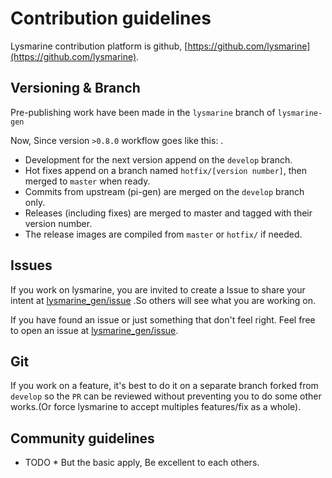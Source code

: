 # Contribution guidelines
Lysmarine contribution platform is github,
[https://github.com/lysmarine](https://github.com/lysmarine).


## Versioning & Branch
Pre-publishing work have been made in the `lysmarine` branch of `lysmarine-gen`

Now, Since version `>0.8.0` workflow goes like this:  .
 - Development for the next version append on the `develop` branch.
 - Hot fixes append on a branch named `hotfix/[version number]`, then merged to `master` when ready.
 - Commits from upstream (pi-gen) are merged on the `develop` branch only.
 - Releases (including fixes) are merged to master and tagged with their version number.
 - The release images are compiled from `master` or `hotfix/` if needed.  


## Issues
If you work on lysmarine, you are invited to create a Issue to share your intent at [lysmarine_gen/issue](https://github.com/lysmarine/lysmarine_gen/issue) .So others will see what you are working on.  

If you have found an issue or just something that don't feel right. Feel free to open an issue at [lysmarine_gen/issue](https://github.com/lysmarine/lysmarine_gen/issue).


## Git

  If you work on a feature, it's best to do it on a separate branch forked from `develop` so the `PR` can be reviewed without preventing you to do some other works.(Or force lysmarine to accept multiples features/fix as a whole).

## Community guidelines
 * TODO *  But the basic apply, Be excellent to each others.
